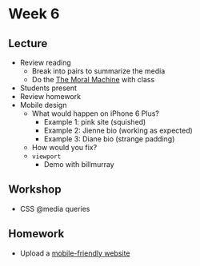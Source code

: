 # Week 6

## Lecture

- Review reading
  - Break into pairs to summarize the media
  - Do the [The Moral Machine](http://moralmachine.mit.edu/) with class
- Students present
- Review homework
- Mobile design
  - What would happen on iPhone 6 Plus?
    - Example 1: pink site (squished)
    - Example 2: Jienne bio (working as expected)
    - Example 3: Diane bio (strange padding)
  - How would you fix?
  - `viewport`
    - Demo with billmurray

## Workshop

- CSS @media queries

## Homework

- Upload a [mobile-friendly website](/homework/mobile)
